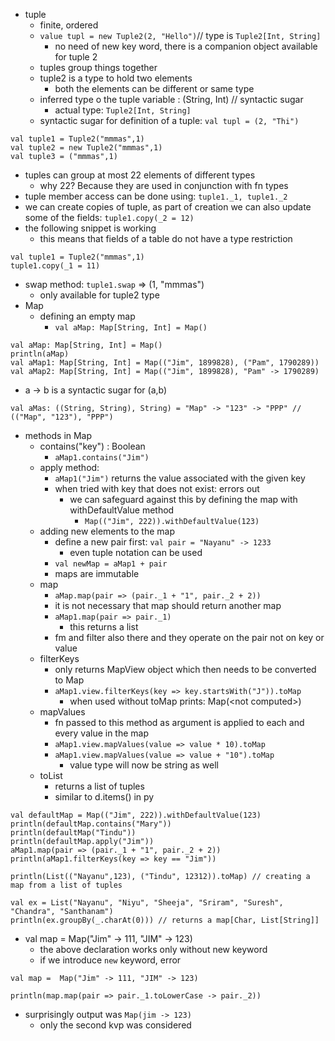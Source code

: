- tuple
	- finite, ordered
	- `value tupl = new Tuple2(2, "Hello")`// type is `Tuple2[Int, String]`
		- no need of new key word, there is a companion object available for tuple 2
	- tuples group things together
	- tuple2 is a type to hold two elements
		- both the elements can be different or same type
	- inferred type o the tuple variable : (String, Int) // syntactic sugar
		- actual type: `Tuple2[Int, String]`
	- syntactic sugar for definition of a tuple: `val tupl = (2, "Thi")`
```
val tuple1 = Tuple2("mmmas",1)  
val tuple2 = new Tuple2("mmmas",1)
val tuple3 = ("mmmas",1)
```
- tuples can group at most 22 elements of different types
	- why 22? Because they are used in conjunction with fn types
- tuple member access can be done using: `tuple1._1, tuple1._2`
- we can create copies of tuple, as part of creation we can also update some of the fields: `tuple1.copy(_2 = 12)`
- the following snippet is working
	- this means that fields of a table do not have a type restriction
```
val tuple1 = Tuple2("mmmas",1)  
tuple1.copy(_1 = 11)
```
- swap method: `tuple1.swap` => (1, "mmmas")
	- only available for tuple2 type
- Map
	- defining an empty map
		- `val aMap: Map[String, Int] = Map()`
```
val aMap: Map[String, Int] = Map()  
println(aMap)  
val aMap1: Map[String, Int] = Map(("Jim", 1899828), ("Pam", 1790289))
val aMap2: Map[String, Int] = Map(("Jim", 1899828), "Pam" -> 1790289)
```
- a -> b is a syntactic sugar for (a,b)
```
val aMas: ((String, String), String) = "Map" -> "123" -> "PPP" // (("Map", "123"), "PPP")
```
- methods in Map
	- contains("key") : Boolean
		- `aMap1.contains("Jim")`
	- apply method:
		- `aMap1("Jim")` returns the value associated with the given key
		- when tried with key that does not exist: errors out
			- we can safeguard against this by defining the map with withDefaultValue method
				- `Map(("Jim", 222)).withDefaultValue(123)`
	- adding new elements to the map
		- define a new pair first: `val pair = "Nayanu" -> 1233`
			- even tuple notation can be used
		- `val newMap = aMap1 + pair`
		- maps are immutable
	- map
		- `aMap.map(pair => (pair._1 + "1", pair._2 + 2))`
		- it is not necessary that map should return another map
		- `aMap1.map(pair => pair._1)`
			- this returns a list
		- fm and filter also there and they operate on the pair not on key or value
	- filterKeys
		- only returns MapView object which then needs to be converted to Map
		- `aMap1.view.filterKeys(key => key.startsWith("J")).toMap`
			- when used without toMap prints: Map(\<not computed>)
	- mapValues
		- fn passed to this method as argument is applied to each and every value in the map
		- `aMap1.view.mapValues(value => value * 10).toMap`
		- `aMap1.view.mapValues(value => value + "10").toMap`
			- value type will now be string as well
	- toList
		- returns a list of tuples
		- similar to d.items() in py
```
val defaultMap = Map(("Jim", 222)).withDefaultValue(123)  
println(defaultMap.contains("Mary"))  
println(defaultMap("Tindu"))  
println(defaultMap.apply("Jim"))
aMap1.map(pair => (pair._1 + "1", pair._2 + 2))
println(aMap1.filterKeys(key => key == "Jim"))

println(List(("Nayanu",123), ("Tindu", 12312)).toMap) // creating a map from a list of tuples

val ex = List("Nayanu", "Niyu", "Sheeja", "Sriram", "Suresh", "Chandra", "Santhanam")  
println(ex.groupBy(_.charAt(0))) // returns a map[Char, List[String]]
```

- val map =  Map("Jim" -> 111, "JIM" -> 123)
	- the above declaration works only without new keyword
	- if we introduce `new` keyword, error

```
val map =  Map("Jim" -> 111, "JIM" -> 123)  
  
println(map.map(pair => pair._1.toLowerCase -> pair._2))
```
- surprisingly output was `Map(jim -> 123)` 
	- only the second kvp was considered